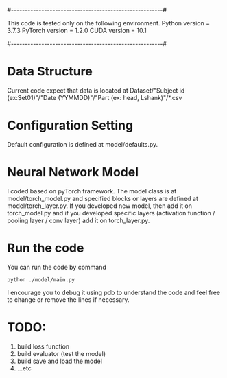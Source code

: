 #-------------------------------------------------------#

This code is tested only on the following environment.
Python version = 3.7.3
PyTorch version = 1.2.0
CUDA version = 10.1

#-------------------------------------------------------#



# Data Structure
Current code expect that data is located at Dataset/"Subject id (ex:Set01)"/"Date (YYMMDD)"/"Part (ex: head, Lshank)"/*.csv




# Configuration Setting
Default configuration is defined at model/defaults.py.




# Neural Network Model
I coded based on pyTorch framework. The model class is at model/torch_model.py and specified blocks or layers are defined at model/torch_layer.py. If you developed new model, then add it on torch_model.py and if you developed specific layers (activation function / pooling layer / conv layer) add it on torch_layer.py.




# Run the code
You can run the code by command 
```
python ./model/main.py
```
I encourage you to debug it using pdb to understand the code and feel free to change or remove the lines if necessary.




# TODO:
1) build loss function
2) build evaluator (test the model)
3) build save and load the model
4) ...etc
